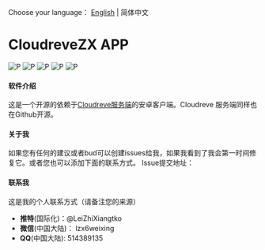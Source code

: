 Choose your language： [English](README.en.md) | 简体中文
# CloudreveZX APP
![P](https://img.shields.io/badge/Website-lzxwb.top-green) ![P](https://img.shields.io/badge/Dev-active-blue) ![P](https://img.shields.io/badge/version-3%20relVersion-blue) ![P](https://img.shields.io/badge/last-version%201.1-critical) ![P](https://img.shields.io/badge/My-I'm%20a%20hight%20school%20student-critical)

#### 软件介绍
这是一个开源的依赖于[Cloudreve服务端](https://github.com/cloudreve/Cloudreve)的安卓客户端。Cloudreve 服务端同样也在Github开源。
#### 关于我
如果您有任何的建议或者bud可以创建issues给我，如果我看到了我会第一时间修复它。或者您也可以添加下面的联系方式。
Issue提交地址：
#### 联系我
这是我的个人联系方式（请备注您的来源）
* **推特**(国际化)：@LeiZhiXiangtko
* **微信**(中国大陆)： lzx6weixing
* **QQ**(中国大陆): 514389135